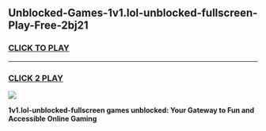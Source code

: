 
## Unblocked-Games-1v1.lol-unblocked-fullscreen-Play-Free-2bj21
<h3>
<a href="https://premium76.site?title=1v1.lol-unblocked-fullscreen&ref=10A">CLICK TO PLAY</a></h3>
<hr>

<h3>
<a href="https://premium76.site?title=1v1.lol-unblocked-fullscreen&ref=10A">CLICK 2 PLAY</a>
  
</h3>

<a href="https://premium76.site?title=1v1.lol-unblocked-fullscreen&ref=10A"><img src="https://clearcache.store/games.png"></a>


**1v1.lol-unblocked-fullscreen games unblocked: Your Gateway to Fun and Accessible Online Gaming**
